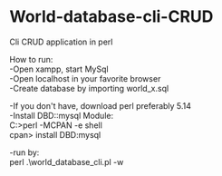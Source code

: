 # World-database-cli-CRUD
Cli CRUD application in perl

How to run:<br>
-Open xampp, start MySql<br>
-Open localhost in your favorite browser<br>
-Create database by importing world_x.sql<br>

-If you don't have, download perl preferably 5.14<br>
-Install DBD::mysql Module:<br>
  C:\>perl -MCPAN -e shell<br>
  cpan> install DBD:mysql<br>
  
-run by:<br>
    perl .\world_database_cli.pl -w<br>
